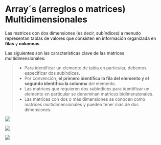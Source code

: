 # Array´s (arreglos o matrices) Multidimensionales

Las matrices con dos dimensiones (es decir, subíndices) a menudo representan tablas de valores que consisten en información organizada en **filas** y **columnas**. 

Las siguientes son las características clave de las matrices multidimensionales: 

> - Para identificar un elemento de tabla en particular, debemos especificar dos subíndices. 
>- Por convención, **el primero identifica la fila del elemento y el segundo identifica la columna** del elemento. 
>- Las matrices que requieren dos subíndices para identificar un elemento en particular se denominan matrices bidimensionales. 
>- Las matrices con dos o más dimensiones se conocen como matrices multidimensionales y pueden tener más de dos dimensiones.



![](https://manualidadesybellasartes.es/175094-home_default/cajonera-madera-artemio-415x11x325-mm.jpg)

![](https://static.lolahome.es/media/catalog/product/cache/1/image/600x/9df78eab33525d08d6e5fb8d27136e95/c/a/cajonera-6-cajones-blanco-122823.jpg)

![](https://habitkasa.es/wp-content/uploads/2019/11/MB-150626_9-600x400.jpg)


<!--stackedit_data:
eyJoaXN0b3J5IjpbLTE4OTI2Mjg5OTQsMTMxNzgyNzRdfQ==
-->